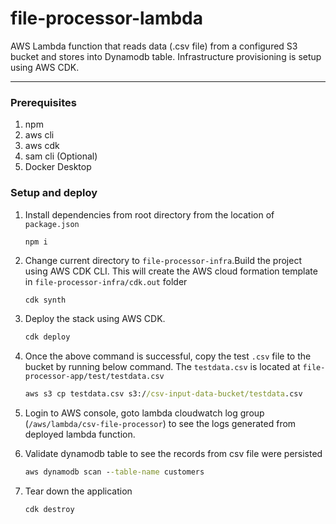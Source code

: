 # file-processor-lambda
AWS Lambda function that reads data (.csv file) from a configured S3 bucket and stores into Dynamodb table. Infrastructure provisioning is setup using AWS CDK.

---
### Prerequisites
1. npm
2. aws cli
3. aws cdk
4. sam cli (Optional)
5. Docker Desktop

### Setup and deploy
1. Install dependencies from root directory from the location of `package.json`
    ```cmd
    npm i
    ```

2. Change current directory to `file-processor-infra`.Build the project using AWS CDK CLI. This will create the AWS cloud formation template in `file-processor-infra/cdk.out` folder
    ```cdk
    cdk synth
    ```

3. Deploy the stack using AWS CDK.
    ```cmd
    cdk deploy
    ```

4. Once the above command is successful, copy the test `.csv` file to the bucket by running below command. The `testdata.csv` is located at `file-processor-app/test/testdata.csv`
    ```cmd
    aws s3 cp testdata.csv s3://csv-input-data-bucket/testdata.csv
    ```

5. Login to AWS console, goto lambda cloudwatch log group (`/aws/lambda/csv-file-processor`) to see the logs generated from deployed lambda function.

6. Validate dynamodb table to see the records from csv file were persisted
    ```cmd
    aws dynamodb scan --table-name customers
    ```

7. Tear down the application
    ```cmd
    cdk destroy
    ```